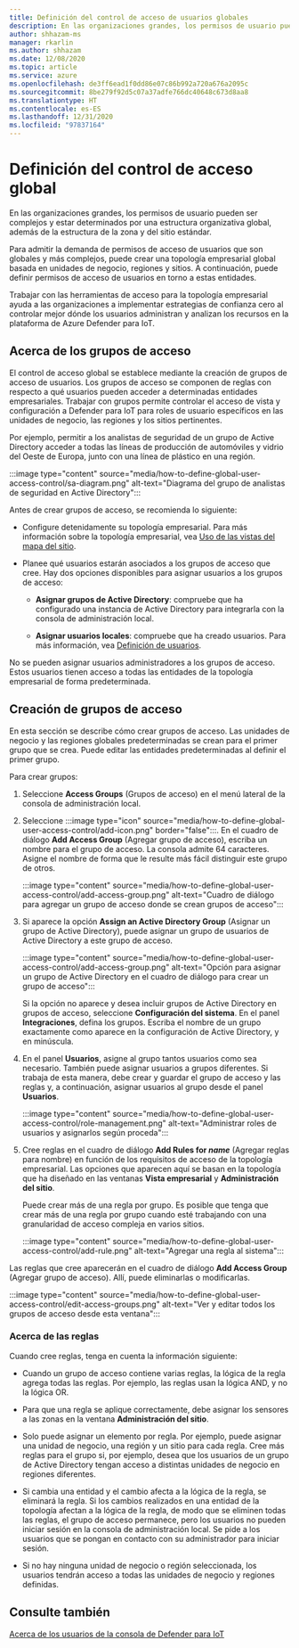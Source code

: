 ```yaml
---
title: Definición del control de acceso de usuarios globales
description: En las organizaciones grandes, los permisos de usuario pueden ser complejos y estar determinados por una estructura organizativa global, además de la estructura de la zona y del sitio estándar.
author: shhazam-ms
manager: rkarlin
ms.author: shhazam
ms.date: 12/08/2020
ms.topic: article
ms.service: azure
ms.openlocfilehash: de3ff6ead1f0dd86e07c86b992a720a676a2095c
ms.sourcegitcommit: 8be279f92d5c07a37adfe766dc40648c673d8aa8
ms.translationtype: HT
ms.contentlocale: es-ES
ms.lasthandoff: 12/31/2020
ms.locfileid: "97837164"
---
```

# <a name="define-global-access-control"></a>Definición del control de acceso global

En las organizaciones grandes, los permisos de usuario pueden ser complejos y estar determinados por una estructura organizativa global, además de la estructura de la zona y del sitio estándar.

Para admitir la demanda de permisos de acceso de usuarios que son globales y más complejos, puede crear una topología empresarial global basada en unidades de negocio, regiones y sitios. A continuación, puede definir permisos de acceso de usuarios en torno a estas entidades.

Trabajar con las herramientas de acceso para la topología empresarial ayuda a las organizaciones a implementar estrategias de confianza cero al controlar mejor dónde los usuarios administran y analizan los recursos en la plataforma de Azure Defender para IoT.

## <a name="about-access-groups"></a>Acerca de los grupos de acceso

El control de acceso global se establece mediante la creación de grupos de acceso de usuarios. Los grupos de acceso se componen de reglas con respecto a qué usuarios pueden acceder a determinadas entidades empresariales. Trabajar con grupos permite controlar el acceso de vista y configuración a Defender para IoT para roles de usuario específicos en las unidades de negocio, las regiones y los sitios pertinentes.

Por ejemplo, permitir a los analistas de seguridad de un grupo de Active Directory acceder a todas las líneas de producción de automóviles y vidrio del Oeste de Europa, junto con una línea de plástico en una región.

:::image type="content" source="media/how-to-define-global-user-access-control/sa-diagram.png" alt-text="Diagrama del grupo de analistas de seguridad en Active Directory":::

Antes de crear grupos de acceso, se recomienda lo siguiente:

- Configure detenidamente su topología empresarial. Para más información sobre la topología empresarial, vea [Uso de las vistas del mapa del sitio](how-to-gain-insight-into-global-regional-and-local-threats.md#work-with-site-map-views).

- Planee qué usuarios estarán asociados a los grupos de acceso que cree. Hay dos opciones disponibles para asignar usuarios a los grupos de acceso:

  - **Asignar grupos de Active Directory**: compruebe que ha configurado una instancia de Active Directory para integrarla con la consola de administración local.
  
  - **Asignar usuarios locales**: compruebe que ha creado usuarios. Para más información, vea [Definición de usuarios](how-to-create-and-manage-users.md#define-users).

No se pueden asignar usuarios administradores a los grupos de acceso. Estos usuarios tienen acceso a todas las entidades de la topología empresarial de forma predeterminada.

## <a name="create-access-groups"></a>Creación de grupos de acceso

En esta sección se describe cómo crear grupos de acceso. Las unidades de negocio y las regiones globales predeterminadas se crean para el primer grupo que se crea. Puede editar las entidades predeterminadas al definir el primer grupo.

Para crear grupos:

1. Seleccione **Access Groups** (Grupos de acceso) en el menú lateral de la consola de administración local.

2. Seleccione :::image type="icon" source="media/how-to-define-global-user-access-control/add-icon.png" border="false":::. En el cuadro de diálogo **Add Access Group** (Agregar grupo de acceso), escriba un nombre para el grupo de acceso. La consola admite 64 caracteres. Asigne el nombre de forma que le resulte más fácil distinguir este grupo de otros.

   :::image type="content" source="media/how-to-define-global-user-access-control/add-access-group.png" alt-text="Cuadro de diálogo para agregar un grupo de acceso donde se crean grupos de acceso":::

3. Si aparece la opción **Assign an Active Directory Group** (Asignar un grupo de Active Directory), puede asignar un grupo de usuarios de Active Directory a este grupo de acceso.

   :::image type="content" source="media/how-to-define-global-user-access-control/add-access-group.png" alt-text="Opción para asignar un grupo de Active Directory en el cuadro de diálogo para crear un grupo de acceso":::

   Si la opción no aparece y desea incluir grupos de Active Directory en grupos de acceso, seleccione **Configuración del sistema**. En el panel **Integraciones**, defina los grupos. Escriba el nombre de un grupo exactamente como aparece en la configuración de Active Directory, y en minúscula.

5. En el panel **Usuarios**, asigne al grupo tantos usuarios como sea necesario. También puede asignar usuarios a grupos diferentes. Si trabaja de esta manera, debe crear y guardar el grupo de acceso y las reglas y, a continuación, asignar usuarios al grupo desde el panel **Usuarios**.

   :::image type="content" source="media/how-to-define-global-user-access-control/role-management.png" alt-text="Administrar roles de usuarios y asignarlos según proceda":::

6. Cree reglas en el cuadro de diálogo **Add Rules for *name*** (Agregar reglas para nombre) en función de los requisitos de acceso de la topología empresarial. Las opciones que aparecen aquí se basan en la topología que ha diseñado en las ventanas **Vista empresarial** y **Administración del sitio**. 

   Puede crear más de una regla por grupo. Es posible que tenga que crear más de una regla por grupo cuando esté trabajando con una granularidad de acceso compleja en varios sitios. 

   :::image type="content" source="media/how-to-define-global-user-access-control/add-rule.png" alt-text="Agregar una regla al sistema":::

Las reglas que cree aparecerán en el cuadro de diálogo **Add Access Group** (Agregar grupo de acceso). Allí, puede eliminarlas o modificarlas.

:::image type="content" source="media/how-to-define-global-user-access-control/edit-access-groups.png" alt-text="Ver y editar todos los grupos de acceso desde esta ventana":::

### <a name="about-rules"></a>Acerca de las reglas

Cuando cree reglas, tenga en cuenta la información siguiente:

- Cuando un grupo de acceso contiene varias reglas, la lógica de la regla agrega todas las reglas. Por ejemplo, las reglas usan la lógica AND, y no la lógica OR.

- Para que una regla se aplique correctamente, debe asignar los sensores a las zonas en la ventana **Administración del sitio**.

- Solo puede asignar un elemento por regla. Por ejemplo, puede asignar una unidad de negocio, una región y un sitio para cada regla. Cree más reglas para el grupo si, por ejemplo, desea que los usuarios de un grupo de Active Directory tengan acceso a distintas unidades de negocio en regiones diferentes.

- Si cambia una entidad y el cambio afecta a la lógica de la regla, se eliminará la regla. Si los cambios realizados en una entidad de la topología afectan a la lógica de la regla, de modo que se eliminen todas las reglas, el grupo de acceso permanece, pero los usuarios no pueden iniciar sesión en la consola de administración local. Se pide a los usuarios que se pongan en contacto con su administrador para iniciar sesión.

- Si no hay ninguna unidad de negocio o región seleccionada, los usuarios tendrán acceso a todas las unidades de negocio y regiones definidas.

## <a name="see-also"></a>Consulte también

[Acerca de los usuarios de la consola de Defender para IoT](how-to-create-and-manage-users.md)
